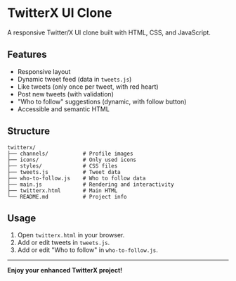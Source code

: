# TwitterX UI Clone

A responsive Twitter/X UI clone built with HTML, CSS, and JavaScript.

## Features

- Responsive layout
- Dynamic tweet feed (data in `tweets.js`)
- Like tweets (only once per tweet, with red heart)
- Post new tweets (with validation)
- "Who to follow" suggestions (dynamic, with follow button)
- Accessible and semantic HTML

## Structure

```
twitterx/
├── channels/           # Profile images
├── icons/              # Only used icons
├── styles/             # CSS files
├── tweets.js           # Tweet data
├── who-to-follow.js    # Who to follow data
├── main.js             # Rendering and interactivity
├── twitterx.html       # Main HTML
└── README.md           # Project info
```

## Usage

1. Open `twitterx.html` in your browser.
2. Add or edit tweets in `tweets.js`.
3. Add or edit "Who to follow" in `who-to-follow.js`.

---

**Enjoy your enhanced TwitterX project!**